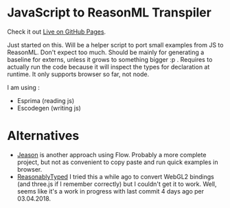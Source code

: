 # JavaScript to ReasonML Transpiler

Check it out [Live on GitHub
Pages](https://emnh.github.io/js-to-reasonml-transpiler).

Just started on this. Will be a helper script to port small examples from JS to
ReasonML. Don't expect too much. Should be mainly for generating a baseline for
externs, unless it grows to something bigger :p . Requires to actually run the
code because it will inspect the types for declaration at runtime. It only
supports browser so far, not node.

I am using :
 - Esprima (reading js)
 - Escodegen (writing js)

# Alternatives

 - [Jeason](https://github.com/chenglou/jeason) is another approach using Flow.
   Probably a more complete project, but not as convenient to copy paste and
   run quick examples in browser.
 - [ReasonablyTyped](https://github.com/rrdelaney/ReasonablyTyped) I tried this
   a while ago to convert WebGL2 bindings (and three.js if I remember
   correctly) but I couldn't get it to work. Well, seems like it's a work in
   progress with last commit 4 days ago per 03.04.2018.
